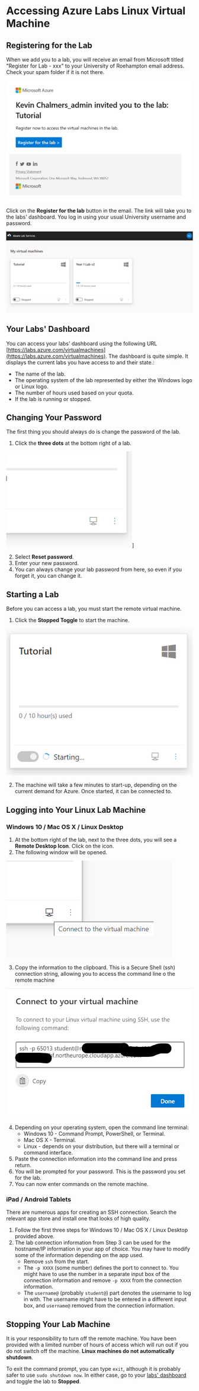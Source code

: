 # Accessing Azure Labs Linux Virtual Machine

## Registering for the Lab

When we add you to a lab, you will receive an email from Microsoft titled "Register for Lab - xxx" to your University of Roehampton email address. Check your spam folder if it is not there.

![Registering for the Lab](register.png)

Click on the **Register for the lab** button in the email. The link will take you to the labs' dashboard. You log in using your usual University username and password.

![Azure Labs Dashboard](labs-dashboard.png)

## Your Labs' Dashboard

You can access your labs' dashboard using the following URL [https://labs.azure.com/virtualmachines](https://labs.azure.com/virtualmachines). The dashboard is quite simple. It displays the current labs you have access to and their state.:

- The name of the lab.
- The operating system of the lab represented by either the Windows logo or Linux logo.
- The number of hours used based on your quota.
- If the lab is running or stopped.

## Changing Your Password

The first thing you should always do is change the password of the lab.

1. Click the **three dots** at the bottom right of a lab.

![Three Dots](change-password.png)]

2. Select **Reset password**.
3. Enter your new password.
4. You can always change your lab password from here, so even if you forget it, you can change it.

## Starting a Lab

Before you can access a lab, you must start the remote virtual machine.

1. Click the **Stopped Toggle** to start the machine.

![Starting a Lab](starting-lab.png)

2. The machine will take a few minutes to start-up, depending on the current demand for Azure. Once started, it can be connected to.

## Logging into Your Linux Lab Machine

### Windows 10 / Mac OS X / Linux Desktop

1. At the bottom right of the lab, next to the three dots, you will see a **Remote Desktop Icon**. Click on the icon.
2. The following window will be opened.

![Remote Desktop Icon](connect.png)

3. Copy the information to the clipboard. This is a Secure Shell (ssh) connection string, allowing you to access the command line o the remote machine

![SSH Connection String](ssh.png)

4. Depending on your operating system, open the command line terminal:
    - Windows 10 - Command Prompt, PowerShell, or Terminal.
    - Mac OS X - Terminal.
    - Linux - depends on your distribution, but there will a terminal or command interface.
5. Paste the connection information into the command line and press return.
6. You will be prompted for your password. This is the password you set for the lab.
7. You can now enter commands on the remote machine.

### iPad / Android Tablets

There are numerous apps for creating an SSH connection. Search the relevant app store and install one that looks of high quality.

1. Follow the first three steps for Windows 10 / Mac OS X / Linux Desktop provided above.
2. The lab connection information from Step 3 can be used for the hostname/IP information in your app of choice. You may have to modify some of the information depending on the app used.
    - Remove `ssh` from the start.
    - The `-p XXXX` (some number) defines the port to connect to. You might have to use the number in a separate input box of the connection information and remove `-p XXXX` from the connection information.
    - The `username@` (probably `student@`) part denotes the username to log in with. The username might have to be entered in a different input box, and `username@` removed from the connection information.

## Stopping Your Lab Machine

It is your responsibility to turn off the remote machine. You have been provided with a limited number of hours of access which will run out if you do not switch off the machine. **Linux machines do not automatically shutdown**.

To exit the command prompt, you can type `exit`, although it is probably safer to use `sudo shutdown now`. In either case, go to your [labs' dashboard](https://labs.azure.com/virtualmachines) and toggle the lab to **Stopped**.